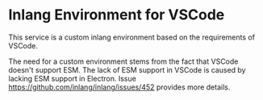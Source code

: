 # Inlang Environment for VSCode

This service is a custom inlang environment based on the requirements of VSCode.

The need for a custom environment stems from the fact that VSCode doesn't support ESM. The lack of ESM support in VSCode is caused by lacking ESM support in Electron. Issue https://github.com/inlang/inlang/issues/452 provides more details.
